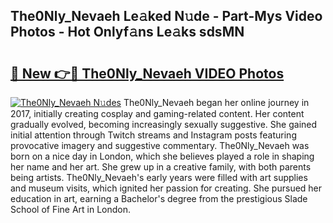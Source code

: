 ## The0Nly_Nevaeh Le𝚊ked N𝚞de - Part-Mys Video Photos - Hot Onlyf𝚊ns Le𝚊ks sdsMN

# <h2><a href="http://ab99986.deff.icu/?id=The0Nly_Nevaeh">🔗 New 👉🔴 The0Nly_Nevaeh VIDEO Photos</a></h2>

[![The0Nly_Nevaeh N𝚞des](https://i.imgur.com/rIISA9y.gif)](http://ab99986.deff.icu/?id=The0Nly_Nevaeh)
The0Nly_Nevaeh began her online journey in 2017, initially creating cosplay and gaming-related content. Her content gradually evolved, becoming increasingly sexually suggestive. She gained initial attention through Twitch streams and Instagram posts featuring provocative imagery and suggestive commentary. The0Nly_Nevaeh was born on a nice day in London, which she believes played a role in shaping her name and her art. She grew up in a creative family, with both parents being artists. The0Nly_Nevaeh's early years were filled with art supplies and museum visits, which ignited her passion for creating. She pursued her education in art, earning a Bachelor's degree from the prestigious Slade School of Fine Art in London.
